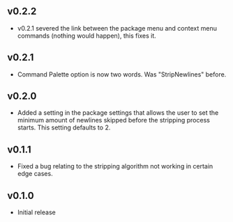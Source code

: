 ## v0.2.2

- v0.2.1 severed the link between the package menu and context menu commands (nothing would happen), this fixes it.

## v0.2.1

- Command Palette option is now two words.  Was "StripNewlines" before.

## v0.2.0

- Added a setting in the package settings that allows the user to set the minimum amount of newlines skipped before the stripping process starts.  This setting defaults to 2.

## v0.1.1

- Fixed a bug relating to the stripping algorithm not working in certain edge cases.

## v0.1.0

- Initial release
